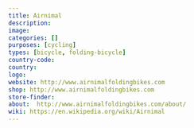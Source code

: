 ```yaml
---
title: Airnimal
description:
image:
categories: []
purposes: [cycling]
types: [bicycle, folding-bicycle]
country-code:
country:
logo:
website: http://www.airnimalfoldingbikes.com
shop: http://www.airnimalfoldingbikes.com
store-finder:
about:  http://www.airnimalfoldingbikes.com/about/
wiki: https://en.wikipedia.org/wiki/Airnimal
---
```

